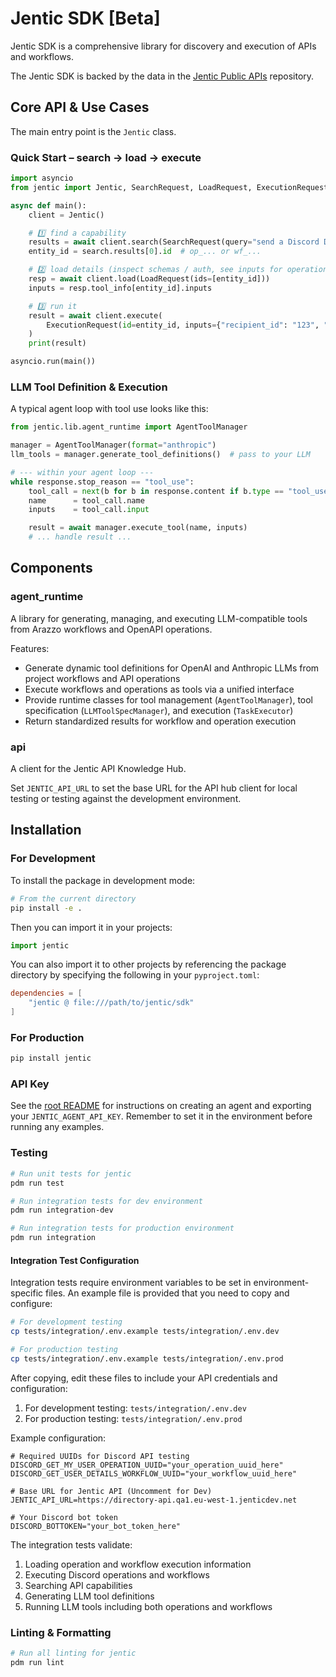 # Jentic SDK [Beta]

Jentic SDK is a comprehensive library for discovery and execution of APIs and workflows.

The Jentic SDK is backed by the data in the [Jentic Public APIs](https://github.com/jentic/jentic-public-apis) repository.

## Core API & Use Cases

The main entry point is the `Jentic` class.

### Quick Start – search → load → execute

```python
import asyncio
from jentic import Jentic, SearchRequest, LoadRequest, ExecutionRequest

async def main():
    client = Jentic()

    # 1️⃣ find a capability
    results = await client.search(SearchRequest(query="send a Discord DM"))
    entity_id = search.results[0].id  # op_... or wf_...

    # 2️⃣ load details (inspect schemas / auth, see inputs for operations)
    resp = await client.load(LoadRequest(ids=[entity_id]))
    inputs = resp.tool_info[entity_id].inputs

    # 3️⃣ run it
    result = await client.execute(
        ExecutionRequest(id=entity_id, inputs={"recipient_id": "123", "content": "Hello!"})
    )
    print(result)

asyncio.run(main())
```

### LLM Tool Definition & Execution

A typical agent loop with tool use looks like this:

```python
from jentic.lib.agent_runtime import AgentToolManager

manager = AgentToolManager(format="anthropic")
llm_tools = manager.generate_tool_definitions()  # pass to your LLM

# --- within your agent loop ---
while response.stop_reason == "tool_use":
    tool_call = next(b for b in response.content if b.type == "tool_use")
    name      = tool_call.name
    inputs    = tool_call.input

    result = await manager.execute_tool(name, inputs)
    # ... handle result ...
```

## Components

### agent_runtime

A library for generating, managing, and executing LLM-compatible tools from Arazzo workflows and OpenAPI operations.

Features:
- Generate dynamic tool definitions for OpenAI and Anthropic LLMs from project workflows and API operations
- Execute workflows and operations as tools via a unified interface
- Provide runtime classes for tool management (`AgentToolManager`), tool specification (`LLMToolSpecManager`), and execution (`TaskExecutor`)
- Return standardized results for workflow and operation execution

### api

A client for the Jentic API Knowledge Hub.

Set `JENTIC_API_URL` to set the base URL for the API hub client for local testing or testing against the development environment. 

## Installation

### For Development

To install the package in development mode:

```bash
# From the current directory
pip install -e .
```

Then you can import it in your projects:

```python
import jentic
```

You can also import it to other projects by referencing the package directory by specifying the following in your `pyproject.toml`:

```toml
dependencies = [
    "jentic @ file:///path/to/jentic/sdk"
]
```

### For Production

```bash
pip install jentic
```

### API Key

See the [root README](https://github.com/jentic/jentic-sdks?tab=readme-ov-file#2-obtain-your-agent-api-key) for instructions on creating an agent and exporting your `JENTIC_AGENT_API_KEY`. Remember to set it in the environment before running any examples.

### Testing

```bash
# Run unit tests for jentic
pdm run test

# Run integration tests for dev environment
pdm run integration-dev

# Run integration tests for production environment
pdm run integration
```

#### Integration Test Configuration

Integration tests require environment variables to be set in environment-specific files. An example file is provided that you need to copy and configure:

```bash
# For development testing
cp tests/integration/.env.example tests/integration/.env.dev

# For production testing
cp tests/integration/.env.example tests/integration/.env.prod
```

After copying, edit these files to include your API credentials and configuration:

1. For development testing: `tests/integration/.env.dev`
2. For production testing: `tests/integration/.env.prod`

Example configuration:

```
# Required UUIDs for Discord API testing
DISCORD_GET_MY_USER_OPERATION_UUID="your_operation_uuid_here"
DISCORD_GET_USER_DETAILS_WORKFLOW_UUID="your_workflow_uuid_here"

# Base URL for Jentic API (Uncomment for Dev)
JENTIC_API_URL=https://directory-api.qa1.eu-west-1.jenticdev.net

# Your Discord bot token
DISCORD_BOTTOKEN="your_bot_token_here"
```

The integration tests validate:
1. Loading operation and workflow execution information
2. Executing Discord operations and workflows
3. Searching API capabilities
4. Generating LLM tool definitions
5. Running LLM tools including both operations and workflows

### Linting & Formatting

```bash
# Run all linting for jentic
pdm run lint
```